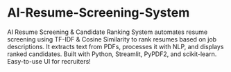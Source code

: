 # AI-Resume-Screening-System
 AI Resume Screening &amp; Candidate Ranking System automates resume screening using TF-IDF &amp; Cosine Similarity to rank resumes based on job descriptions. It extracts text from PDFs, processes it with NLP, and displays ranked candidates. Built with Python, Streamlit, PyPDF2, and scikit-learn. Easy-to-use UI for recruiters!
